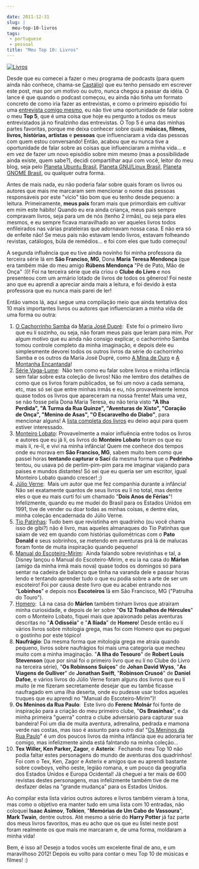 ```yaml
---

date: 2011-12-31
slug: |
  meu-top-10-livros
tags:
 - portuguese
 - pessoal
title: "Meu Top 10: Livros"
---
```


[![Livros](http://farm1.staticflickr.com/17/20539223_7bf5092918_m_d.jpg)](http://www.flickr.com/photos/paulwatson/20539223/)

Desde que eu comecei a fazer o meu programa de podcasts (para quem ainda
não conhece, chama-se [Castálio](http://www.castalio.info/about/)) que
eu tenho pensado em escrever este post, mas por um motivo ou outro,
nunca chegou a passar da idéia. O lance é que quando o podcast começou,
eu ainda não tinha um formato concreto de como iria fazer as
entrevistas, e como o primeiro episódio foi uma [entrevista comigo
mesmo](http://www.castalio.info/episodio-0-og-maciel/), eu não tive uma
oportunidade de falar sobre o meu **Top 5**, que é uma coisa que hoje eu
pergunto a todos os meus entrevistados já no finalzinho das entrevistas.
O Top 5 é uma das minhas partes favoritas, porque me deixa conhecer
sobre quais **músicas, filmes, livros, histórias, artistas** e
**pessoas** que influenciaram a vida das pessoas com quem estou
conversando! Então, acabou que eu nunca tive a oportunidade de falar
sobre as coisas que influenciaram a minha vida... e em vez de fazer um
novo episódio sobre mim mesmo (mas a possibilidade ainda existe, quem
sabe?), decidi compartilhar aqui com você, leitor do meu blog, seja pelo
[Planeta Ubuntu Brasil](http://planeta.ubuntu-br.org/), [Planeta
GNU/Linux Brasil](http://planeta.gnulinuxbrasil.org), [Planeta GNOME
Brasil](http://planeta.br.gnome.org/), ou qualquer outra forma.

Antes de mais nada, eu não poderia falar sobre quais foram os livros ou
autores que mais me marcaram sem mencionar o nome das pessoas
responsáveis por este "vício" tão bom que eu tenho desde pequeno: a
leitura. Primeiramente, **meus pais** foram mais que primordiais em
cultivar em mim este hábito! Quando eu era ainda criança, meus pais
sempre compravam livros, seja para um de nós (tenho 2 irmãs), ou seja
para eles mesmos, e eu sempre ficava maravilhado ao ver aqueles livros
todos enfileirados nas várias prateleiras que adornavam nossa casa. E
não era só de enfeite não! Se meus pais não estavam lendo livros,
estavam folheando revistas, catálogos, búla de remédios... e foi com
eles que tudo começou!

A segunda influência que eu tive ainda novinho foi minha professora da
terceira série lá em **São Franciso, MG**, Dona **Maria Teresa
Mendonça** (que era também mãe do meu amigo **Rúbens Mendonça** "Pé de
Pato, Mão de Onça" :))! Foi na terceira série que ela criou o **Clube do
Livro** e nos presenteou com um armário lotado de livros de todos os
gêneros! Foi neste ano que eu aprendi a apreciar ainda mais a leitura, e
foi devido à esta professora que eu nunca mais parei de ler!

Então vamos lá, aqui segue uma compilação meio que ainda tentativa dos
10 mais importantes livros ou autores que influenciaram a minha vida de
uma forma ou outra:

1.  [O Cachorrinho
    Samba](http://www.livrariasaraiva.com.br/produto/306681/o-cachorrinho-samba-colecao-cachorrinho-samba/)
    da [Maria José
    Dupré](http://pt.wikipedia.org/wiki/Maria_Jos%C3%A9_Dupr%C3%A9): 
    Este foi o primeiro livro que eu lí sozinho, ou seja, não foram meus
    pais que leram para mim. Por algum motivo que eu ainda não consigo
    explicar, o cachorrinho Samba tomou controle completo da minha
    imaginação, e depois dele eu simplesmente devorei todos os outros
    livros da série do cachorrinho Samba e os outros da Maria José
    Dupré, como [A Mina de
    Ouro](http://www.livrariasaraiva.com.br/produto/306678/a-mina-de-ouro-colecao-cachorrinho-samba/)
    e [A Montanha
    Encantanda](http://www.livrariasaraiva.com.br/produto/316496/a-montanha-encantada-col-cachorrinho-samba/)!
2.  [Série
    Vaga-Lume](http://pt.wikipedia.org/wiki/S%C3%A9rie_Vaga-Lume):  Não
    tem como eu falar sobre livros e minha infância sem falar sobre esta
    coleção de livros! Não me lembro dos detalhes de como que os livros
    foram publicados, se foi um novo a cada semana, etc, mas só sei que
    entre minhas irmãs e eu, nós provavelmente lemos quase todos os
    livros que apareceram na nossa frente! Mais uma vez, se não fosse
    pela Dona Maria Teresa, eu não teria visto **"A Ilha Perdida", "A
    Turma da Rua Quinze", "Aventuras de Xisto", "Coração de Onça",
    "Menino de Asas", "O Escaravelho do Diabo"**, para mencionar alguns!
    A [lista completa dos
    livros](http://pt.wikipedia.org/wiki/Anexo:Lista_de_volumes_da_cole%C3%A7%C3%A3o_Vaga-Lume)
    eu deixo aqui para quem estiver interessado.
3.  [Monteiro Lobato](http://pt.wikipedia.org/wiki/Monteiro_Lobato):
    Provavelmente a maior influência entre todos os livros e autores que
    eu já lí, os livros do **Monteiro Lobato** foram os que eu mais lí,
    re-lí, e viví na minha infância! Quem me conhece dos tempos onde eu
    morava em **São Franciso, MG**, sabem muito bem como que passei
    horas **tentando capturar o Sací** da mesma forma que o **Pedrinho**
    tentou, ou usava pó de perlim-pim-pim para me imaginar viajando para
    paises e mundos distantes! Só sei que eu queria ser um escritor,
    igual Monteiro Lobato quando crescer! ;)
4.  [Júlio Verne](http://pt.wikipedia.org/wiki/J%C3%BAlio_Verne):  Mais
    um autor que me fez companhia durante a infância! Não sei exatamente
    quantos de seus livros eu lí no total, mas dentre eles o que eu mais
    curtí foi um chamado "**Dois Anos de Férias**"! Infelizmente, quando
    eu me mudei do Brasil para os Estados Unidos em 1991, tive de vender
    ou doar todas as minhas coisas, e dentre elas, minha coleção
    encadernada do Júlio Verne.
5.  [Tio Patinhas](http://pt.wikipedia.org/wiki/Tio_Patinhas): Tudo bem
    que revistinha em quadrinho (ou você chama isso de gibí?) não é
    livro, mas aqueles almanaques do Tio Patinhas que saiam de vez em
    quando com histórias quilométricas com o **Pato Donald** e seus
    sobrinhos, se metendo em aventuras prá lá de malucas foram fonte de
    muita inspiração quando pequeno!
6.  [Manual do
    Escoteiro-Mirim](http://pt.wikipedia.org/wiki/Manual_do_Escoteiro-Mirim_(Editora_Abril)): 
    Ainda falando sobre revistinhas e tal, a Disney lançou o Manual do
    Escoteiro-Mirim, e eu ia na casa do **Márlon** (amigo da minha irmã
    mais nova) quase todos os domingos só para sentar na cadeira de
    balanço que tinha na varanda dele e passar horas lendo e tentando
    aprender tudo o que eu podia sobre a arte de ser um escoteiro! Foi
    por causa deste livro que eu acabei entrando nos "**Lobinhos**" e
    depois nos **Escoteiros** lá em São Francisco, MG ("Patrulha do
    Touro").
7.  [Homero](http://pt.wikipedia.org/wiki/Homero):  Lá na casa do
    **Márlon** também tinham livros que atraíram minha curiosidade, e
    depois de ler sobre "**Os 12 Trabalhos de Hércules**" com o Monteiro
    Lobato, fiquei mais que apaixonado pelas aventuras descritas no "**A
    Odisséia**" e "**A Ilíada**" de **Homero**! Desde então eu lí vários
    livros sobre mitologia grega, mas foi com Homero que eu peguei o
    gostinho por este tópico!
8.  **Naufrágio**: Da mesma forma que mitologia grega me atraia quando
    pequeno, livros sobre naufrágios foi mais uma categoria que mecheu
    muito com a minha imaginação. "**A Ilha do Tesouro**" de **Robert
    Louis Stevenson** (que por sinal foi o primeiro livro que eu lí no
    Clube do Livro na terceira série), "**Os Robinsons Suiços**" de
    **Johan David Wyss**, "**As Viagens de Gulliver**" de **Jonathan
    Swift**, "**Robinson Crusoé**" de **Daniel Dafoe**, e vários livros
    do Júlio Verne foram alguns dos livros que eu lí muito (e me fizeram
    secretamente desejar que eu també ficasse naufragado em uma ílha
    deserta, onde eu pudesse usar todos aqueles truques que eu aprendi
    no "Manual do Escoteiro-Mirim")!
9.  **Os Meninos da Rua Paulo**:  Este livro do **Ferenc Molnár** foi
    fonte de inspiração para a criação do meu primeiro clube, "**Os
    Brasinhas**", e da minha primeira "guerra" contra o clube adversário
    para capturar sua bandeira! Foi um dia de muita aventura,
    adrenalina, pedrada e mamona verde nas costas, mas isso é assunto
    para outro dia! "[Os Meninos da Rua
    Paulo](http://pt.wikipedia.org/wiki/Os_Meninos_da_Rua_Paulo)" é um
    dos poucos livros da minha infância que eu adoraria ter comigo, mas
    infelizmente ainda está falntando na minha coleção...
10. **Tex Willer, Ken Parker, Zagor**, e **Asterix**:  Fechando meu Top
    10 não podia faltar estes personagens do mundo de aventuras dos
    quadrinhos! Foi com o Tex, Ken, Zagor e Asterix e amigos que eu
    aprendi bastante sobre cowboys, velho oeste, legião romana, e um
    pouco da geografia dos Estados Unidos e Europa Ocidental! Já cheguei
    a ter mais de 600 revistas destes personagens, mas infelizmente
    também tive de me desfazer delas na "grande mudança" para os Estados
    Unidos.

Ao compilar esta lista vários outros autores e livros também vieram à
tona, mas como o objetivo era manter tudo em uma lista com 10 entradas,
não coloquei **Isaac Asimov**, **Tolkien**, "**Memórias de Um Cabo de
Vassoura**", **Mark Twain**, dentre outros. Até mesmo a série do **Harry
Potter** já faz parte dos meus livros favoritos, mas eu acho que os que
eu listei neste post foram realmente os que mais me marcaram e, de uma
forma, moldaram a minha vida!

Bem, é isso aí! Desejo a todos vocês um excelente final de ano, e um
maravilhoso 2012! Depois eu volto para contar o meu Top 10 de músicas e
filmes! :)
